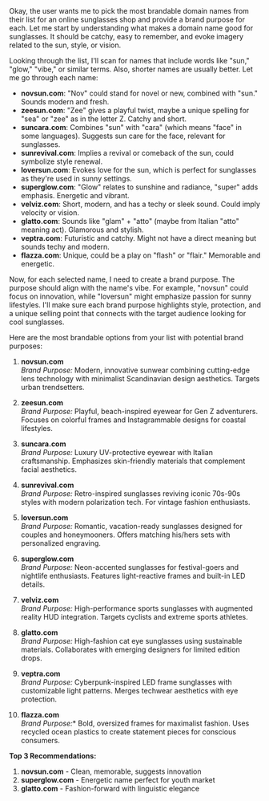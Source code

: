 <think>
Okay, the user wants me to pick the most brandable domain names from their list for an online sunglasses shop and provide a brand purpose for each. Let me start by understanding what makes a domain name good for sunglasses. It should be catchy, easy to remember, and evoke imagery related to the sun, style, or vision.

Looking through the list, I'll scan for names that include words like "sun," "glow," "vibe," or similar terms. Also, shorter names are usually better. Let me go through each name:

- **novsun.com**: "Nov" could stand for novel or new, combined with "sun." Sounds modern and fresh.
- **zeesun.com**: "Zee" gives a playful twist, maybe a unique spelling for "sea" or "zee" as in the letter Z. Catchy and short.
- **suncara.com**: Combines "sun" with "cara" (which means "face" in some languages). Suggests sun care for the face, relevant for sunglasses.
- **sunrevival.com**: Implies a revival or comeback of the sun, could symbolize style renewal.
- **loversun.com**: Evokes love for the sun, which is perfect for sunglasses as they're used in sunny settings.
- **superglow.com**: "Glow" relates to sunshine and radiance, "super" adds emphasis. Energetic and vibrant.
- **velviz.com**: Short, modern, and has a techy or sleek sound. Could imply velocity or vision.
- **glatto.com**: Sounds like "glam" + "atto" (maybe from Italian "atto" meaning act). Glamorous and stylish.
- **veptra.com**: Futuristic and catchy. Might not have a direct meaning but sounds techy and modern.
- **flazza.com**: Unique, could be a play on "flash" or "flair." Memorable and energetic.

Now, for each selected name, I need to create a brand purpose. The purpose should align with the name's vibe. For example, "novsun" could focus on innovation, while "loversun" might emphasize passion for sunny lifestyles. I'll make sure each brand purpose highlights style, protection, and a unique selling point that connects with the target audience looking for cool sunglasses.
</think>

Here are the most brandable options from your list with potential brand purposes:

1. **novsun.com**  
*Brand Purpose:* Modern, innovative sunwear combining cutting-edge lens technology with minimalist Scandinavian design aesthetics. Targets urban trendsetters.

2. **zeesun.com**  
*Brand Purpose:* Playful, beach-inspired eyewear for Gen Z adventurers. Focuses on colorful frames and Instagrammable designs for coastal lifestyles.

3. **suncara.com**  
*Brand Purpose:* Luxury UV-protective eyewear with Italian craftsmanship. Emphasizes skin-friendly materials that complement facial aesthetics.

4. **sunrevival.com**  
*Brand Purpose:* Retro-inspired sunglasses reviving iconic 70s-90s styles with modern polarization tech. For vintage fashion enthusiasts.

5. **loversun.com**  
*Brand Purpose:* Romantic, vacation-ready sunglasses designed for couples and honeymooners. Offers matching his/hers sets with personalized engraving.

6. **superglow.com**  
*Brand Purpose:* Neon-accented sunglasses for festival-goers and nightlife enthusiasts. Features light-reactive frames and built-in LED details.

7. **velviz.com**  
*Brand Purpose:* High-performance sports sunglasses with augmented reality HUD integration. Targets cyclists and extreme sports athletes.

8. **glatto.com**  
*Brand Purpose:* High-fashion cat eye sunglasses using sustainable materials. Collaborates with emerging designers for limited edition drops.

9. **veptra.com**  
*Brand Purpose:* Cyberpunk-inspired LED frame sunglasses with customizable light patterns. Merges techwear aesthetics with eye protection.

10. **flazza.com**  
*Brand Purpose:** Bold, oversized frames for maximalist fashion. Uses recycled ocean plastics to create statement pieces for conscious consumers.

**Top 3 Recommendations:**  
1. **novsun.com** - Clean, memorable, suggests innovation  
2. **superglow.com** - Energetic name perfect for youth market  
3. **glatto.com** - Fashion-forward with linguistic elegance